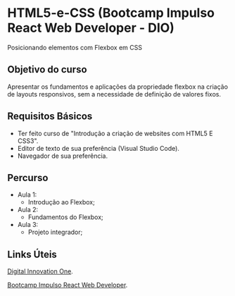 # HTML5-e-CSS (Bootcamp Impulso React Web Developer - DIO)
Posicionando elementos com Flexbox em CSS


## Objetivo do curso
Apresentar os fundamentos e aplicações da propriedade flexbox na criação de layouts responsivos, sem a necessidade de definição de valores fixos.

## Requisitos Básicos
* Ter feito curso de "Introdução a criação de websites com HTML5 E CSS3".
* Editor de texto de sua preferência (Visual Studio Code).
* Navegador de sua preferência.

## Percurso
* Aula 1:
  * Introdução ao Flexbox;
* Aula 2:
  * Fundamentos do Flexbox;
* Aula 3:
  * Projeto integrador;

## Links Úteis
[Digital Innovation One](https://web.digitalinnovation.one/home).

[Bootcamp Impulso React Web Developer](https://web.digitalinnovation.one/track/impulso-react-web-developer).
